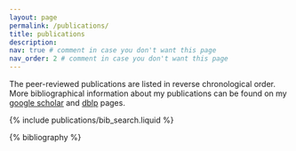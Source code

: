 ```yaml
---
layout: page
permalink: /publications/
title: publications
description: 
nav: true # comment in case you don't want this page
nav_order: 2 # comment in case you don't want this page
---
```


<!-- _pages/publications.md -->

<!-- Bibsearch Feature -->

The peer-reviewed publications are listed in reverse chronological order. More bibliographical information about my publications can be found on my [google scholar](https://scholar.google.com/citations?user=1y6FMuYAAAAJ&hl=en) and [dblp](https://dblp.org/pid/88/4138-5.html) pages.

{% include publications/bib_search.liquid %}

<div class="publications">
  {% bibliography %}	
</div>
